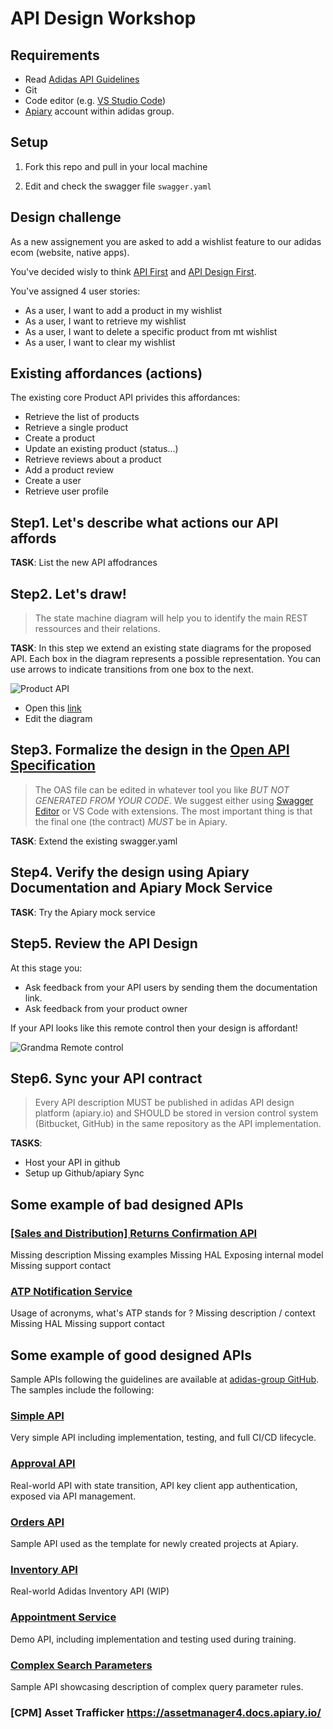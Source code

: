 # API Design Workshop


## Requirements

- Read [Adidas API Guidelines](https://adidas.gitbook.io/api-guidelines)
- Git
- Code editor (e.g. [VS Studio Code](https://code.visualstudio.com))
- [Apiary](https://apiary.io) account within adidas group.

<!-- Docker  -->


## Setup

1. Fork this repo and pull in your local machine

2. Edit and check the swagger file `swagger.yaml`

<!-- 3. Build the api image

This is only needed if you want to try the implementation of the designed API + API contract testing

```
make build
```

4. Run the API

```
make run
``` -->


## Design challenge

As a new assignement you are asked to add a wishlist feature to our adidas ecom (website, native apps).

You've decided wisly to think [API First](https://adidas.gitbook.io/api-guidelines/general-guidelines/api-first) and [API Design First](https://adidas.gitbook.io/api-guidelines/rest-api-guidelines/core-principles/design-maturity).

You've assigned 4 user stories:

- As a user, I want to add a product in my wishlist
- As a user, I want to retrieve my wishlist
- As a user, I want to delete a specific product from mt wishlist
- As a user, I want to clear my wishlist


## Existing affordances (actions)

The existing core Product API privides this affordances:

- Retrieve the list of products
- Retrieve a single product
- Create a product
- Update an existing product (status...)
- Retrieve reviews about a product
- Add a product review
- Create a user
- Retrieve user profile


## Step1. Let's describe what actions our API affords

**TASK**: List the new API affodrances



## Step2. Let's draw!

> The state machine diagram will help you to identify the main REST ressources and their relations.

**TASK**: In this step we extend an existing state diagrams for the proposed API. Each box in the diagram represents a possible representation. You can use arrows to indicate transitions from one box to the next.

![Product API](./product_draw.png)

- Open this [link](https://www.draw.io/?lightbox=1&highlight=0000ff&edit=_blank&layers=1&nav=1#G1PrwwIysZV_unl5e8lXabjLYzwA2hAQUq)
- Edit the diagram



## Step3. Formalize the design in the [Open API Specification](https://github.com/OAI/OpenAPI-Specification/blob/master/versions/2.0.md)

> The OAS file can be edited in whatever tool you like *BUT NOT GENERATED FROM YOUR CODE*. We suggest either using [Swagger Editor](https://editor.swagger.io) or VS Code with extensions. The most important thing is that the final one (the contract) *MUST* be in Apiary.

**TASK**: Extend the existing swagger.yaml



## Step4. Verify the design using Apiary Documentation and Apiary Mock Service

**TASK**: Try the Apiary mock service



## Step5. Review the API Design

At this stage you:

- Ask feedback from your API users by sending them the documentation link.
- Ask feedback from your product owner

If your API looks like this remote control then your design is affordant!

![Grandma Remote control](https://raw.githubusercontent.com/Amzani/api-lifecycle-tutorial/master/img/remote.webp)



## Step6. Sync your API contract

> Every API description MUST be published in adidas API design platform (apiary.io) and SHOULD be stored in version control system (Bitbucket, GitHub) in the same repository as the API implementation.

**TASKS**:

- Host your API in github
- Setup up Github/apiary Sync


<!-- ## Step7. Setup API contract testing

>Every API description (contract) using HTTP(S) protocol MUST be tested against its API implementation. The tests MUST be executed using the Dredd testing framework. The Dredd MUST report the test results to Apiary. In addition to local runs, the tests SHOULD be an integral part the API implementation's CI/CD pipeline. The CI/CD pipeline SHOULD be configured to run the test whenever there is a change to either API description (contract) or its implementation.

- **TASK**: Install and run [dredd](https://github.com/apiaryio/dredd) -->


## Some example of bad designed APIs

### [[Sales and Distribution] Returns Confirmation API](https://returnsconfirmation.docs.apiary.io/)
Missing description
Missing examples
Missing HAL
Exposing internal model
Missing support contact

### [ATP Notification Service](https://atpnotificationservice.docs.apiary.io/)
Usage of acronyms, what's ATP stands for ?
Missing description / context
Missing HAL
Missing support contact


## Some example of good designed APIs

Sample APIs following the guidelines are available at [adidas-group GitHub](https://github.com/adidas-group). The samples include the following:


### [Simple API](https://github.com/adidas-group/demo-simple-api)
Very simple API including implementation, testing, and full CI/CD lifecycle.

### [Approval API](https://github.com/adidas-group/demo-approval-api)
Real-world API with state transition, API key client app authentication, exposed via API management.

### [Orders API](https://github.com/adidas-group/demo-orders-api)
Sample API used as the template for newly created projects at Apiary.

### [Inventory API](https://eainventoryapi.docs.apiary.io/)
Real-world Adidas Inventory API (WIP)

### [Appointment Service](https://github.com/adidas-group/demo-appointment-service)
Demo API, including implementation and testing used during training.

### [Complex Search Parameters](https://github.com/adidas-group/demo-complex-search)
Sample API showcasing description of complex query parameter rules.

### [CPM] Asset Trafficker https://assetmanager4.docs.apiary.io/







